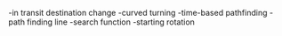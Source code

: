 
-in transit destination change
-curved turning
-time-based pathfinding
-path finding line
-search function
-starting rotation